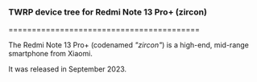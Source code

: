 ### TWRP device tree for Redmi Note 13 Pro+ (zircon)

=========================================

The Redmi Note 13 Pro+ (codenamed _"zircon"_) is a high-end, mid-range smartphone from Xiaomi.

It was released in September 2023.
